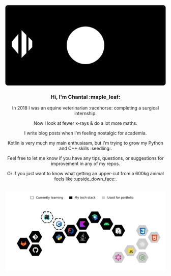 <div align="center">
  <img src="assets/bogwalk-banner.svg" alt="Bog Walk GitHub banner"/>
</div>
<h3 align="center">Hi, I'm Chantal :maple_leaf:</h3>
<p align="center">In 2018 I was an equine veterinarian :racehorse: completing a surgical internship.</p>
<p align="center">Now I look at fewer x-rays & do a lot more maths.</p>
<p align="center">I write blog posts when I'm feeling nostalgic for academia.</p>
<p align="center">Kotlin is very much my main enthusiasm, but I'm trying to grow my Python and C++ skills :seedling:.</p>
<p align="center">Feel free to let me know if you have any tips, questions, or suggestions for improvement in any of my repos.</p>
<p align="center">Or if you just want to know what getting an upper-cut from a 600kg animal feels like :upside_down_face:.</p>
<br/>
<div align="center">
  <img src="assets/tech-stack.png" alt="Bog Walk tech stack diagram"/>
</div>